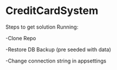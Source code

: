 # CreditCardSystem

Steps to get solution Running:

-Clone Repo

-Restore DB Backup (pre seeded with data)

-Change connection string in appsettings
